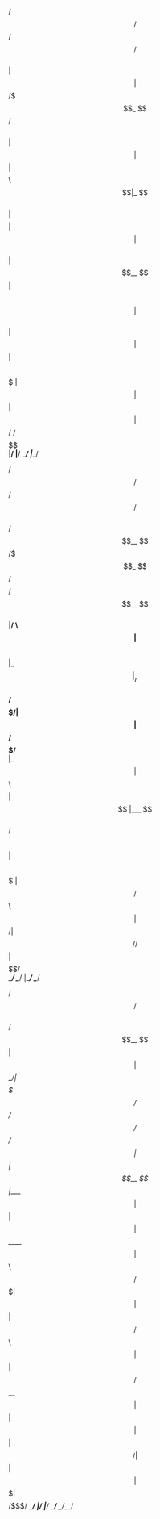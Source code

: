 
 
  /$$   /$$  /$$$$$$    /$$                  
 | $$  | $$ /$$$_  $$ /$$$$                  
 | $$  | $$| $$$$\ $$|_  $$                  
 | $$$$$$$$| $$ $$ $$  | $$                  
 | $$__  $$| $$\ $$$$  | $$                  
 | $$  | $$| $$ \ $$$  | $$                  
 | $$  | $$|  $$$$$$/ /$$$$$$                
 |__/  |__/ \______/ |______/                
                                             
                                             
                                             
   /$$$$$$   /$$$$$$    /$$    /$$$$$$       
  /$$__  $$ /$$$_  $$ /$$$$   /$$__  $$      
 |__/  \ $$| $$$$\ $$|_  $$  |__/  \ $$      
    /$$$$$/| $$ $$ $$  | $$     /$$$$$/      
   |___  $$| $$\ $$$$  | $$    |___  $$      
  /$$  \ $$| $$ \ $$$  | $$   /$$  \ $$      
 |  $$$$$$/|  $$$$$$/ /$$$$$$|  $$$$$$/      
  \______/  \______/ |______/ \______/       
                                             
                                             
                                             
   /$$$$$$  /$$                              
  /$$__  $$| $$                              
 | $$  \__/| $$$$$$$   /$$$$$$  /$$  /$$  /$$
 |  $$$$$$ | $$__  $$ |____  $$| $$ | $$ | $$
  \____  $$| $$  \ $$  /$$$$$$$| $$ | $$ | $$
  /$$  \ $$| $$  | $$ /$$__  $$| $$ | $$ | $$
 |  $$$$$$/| $$  | $$|  $$$$$$$|  $$$$$/$$$$/
  \______/ |__/  |__/ \_______/ \_____/\___/ 
                                             
                                             
  
